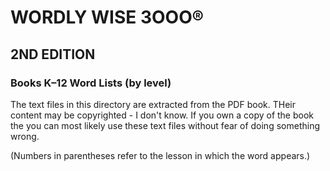 
# WORDLY WISE 3OOO®
## 2ND EDITION
### Books K–12 Word Lists (by level)

The text files in this directory are extracted from the PDF book.  THeir
content may be copyrighted - I don't know.  If you own a copy of the book
the you can most likely use these text files without fear of doing something
wrong.

(Numbers in parentheses refer to the lesson in which the word appears.)
